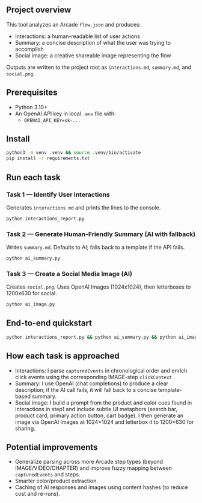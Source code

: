 ## Project overview

This tool analyzes an Arcade `flow.json` and produces:
- Interactions: a human-readable list of user actions
- Summary: a concise description of what the user was trying to accomplish
- Social image: a creative shareable image representing the flow

Outputs are written to the project root as `interactions.md`, `summary.md`, and `social.png`.

## Prerequisites
- Python 3.10+
- An OpenAI API key in local `.env` file with:
  - `OPENAI_API_KEY=sk-...`

## Install
```bash
python3 -m venv .venv && source .venv/bin/activate
pip install -r requirements.txt
```

## Run each task

### Task 1 — Identify User Interactions
Generates `interactions.md` and prints the lines to the console.
```bash
python interactions_report.py
```

### Task 2 — Generate Human-Friendly Summary (AI with fallback)
Writes `summary.md`. Defaults to AI; falls back to a template if the API fails.
```bash
python ai_summary.py
```

### Task 3 — Create a Social Media Image (AI)
Creates `social.png`. Uses OpenAI Images (1024x1024), then letterboxes to 1200x630 for social.
```bash
python ai_image.py
```

## End-to-end quickstart
```bash
python interactions_report.py && python ai_summary.py && python ai_image.py
```

## How each task is approached
- Interactions: I parse `capturedEvents` in chronological order and enrich click events using the corresponding IMAGE-step `clickContext` .
- Summary: I use OpenAI (chat completions) to produce a clear description; if the AI call fails, it will fall back to a concise template-based summary.
- Social image: I build a prompt from the product and color cues found in interactions in step1 and include subtle UI metaphors (search bar, product card, primary action button, cart badge). I then generate an image via OpenAI Images at 1024×1024 and letterbox it to 1200×630 for sharing.

## Potential improvements
- Generalize parsing across more Arcade step types (beyond IMAGE/VIDEO/CHAPTER) and improve fuzzy mapping between `capturedEvents` and steps.
- Smarter color/product extraction.
- Caching of AI responses and images using content hashes (to reduce cost and re-runs).


